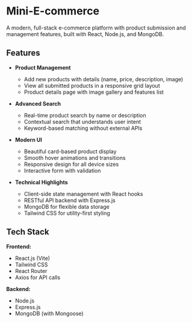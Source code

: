 # Mini-E-commerce



A modern, full-stack e-commerce platform with product submission and management features, built with React, Node.js, and MongoDB.

## Features

- **Product Management**
  - Add new products with details (name, price, description, image)
  - View all submitted products in a responsive grid layout
  - Product details page with image gallery and features list

- **Advanced Search**
  - Real-time product search by name or description
  - Contextual search that understands user intent
  - Keyword-based matching without external APIs

- **Modern UI**
  - Beautiful card-based product display
  - Smooth hover animations and transitions
  - Responsive design for all device sizes
  - Interactive form with validation

- **Technical Highlights**
  - Client-side state management with React hooks
  - RESTful API backend with Express.js
  - MongoDB for flexible data storage
  - Tailwind CSS for utility-first styling

## Tech Stack

**Frontend:**
- React.js (Vite)
- Tailwind CSS
- React Router
- Axios for API calls

**Backend:**
- Node.js
- Express.js
- MongoDB (with Mongoose)



